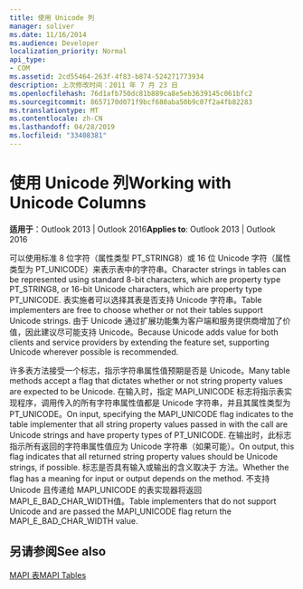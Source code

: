 ```yaml
---
title: 使用 Unicode 列
manager: soliver
ms.date: 11/16/2014
ms.audience: Developer
localization_priority: Normal
api_type:
- COM
ms.assetid: 2cd55464-263f-4f83-b874-524271773934
description: 上次修改时间：2011 年 7 月 23 日
ms.openlocfilehash: 76d1afb750dc81b889ca8e5eb3639145c061bfc2
ms.sourcegitcommit: 8657170d071f9bcf680aba50b9c07f2a4fb82283
ms.translationtype: MT
ms.contentlocale: zh-CN
ms.lasthandoff: 04/28/2019
ms.locfileid: "33408381"
---
```

# <a name="working-with-unicode-columns"></a><span data-ttu-id="faa15-103">使用 Unicode 列</span><span class="sxs-lookup"><span data-stu-id="faa15-103">Working with Unicode Columns</span></span>

  
  
<span data-ttu-id="faa15-104">**适用于**：Outlook 2013 | Outlook 2016</span><span class="sxs-lookup"><span data-stu-id="faa15-104">**Applies to**: Outlook 2013 | Outlook 2016</span></span> 
  
<span data-ttu-id="faa15-105">可以使用标准 8 位字符（属性类型 PT_STRING8）或 16 位 Unicode 字符（属性类型为 PT_UNICODE）来表示表中的字符串。</span><span class="sxs-lookup"><span data-stu-id="faa15-105">Character strings in tables can be represented using standard 8-bit characters, which are property type PT_STRING8, or 16-bit Unicode characters, which are property type PT_UNICODE.</span></span> <span data-ttu-id="faa15-106">表实施者可以选择其表是否支持 Unicode 字符串。</span><span class="sxs-lookup"><span data-stu-id="faa15-106">Table implementers are free to choose whether or not their tables support Unicode strings.</span></span> <span data-ttu-id="faa15-107">由于 Unicode 通过扩展功能集为客户端和服务提供商增加了价值，因此建议尽可能支持 Unicode。</span><span class="sxs-lookup"><span data-stu-id="faa15-107">Because Unicode adds value for both clients and service providers by extending the feature set, supporting Unicode wherever possible is recommended.</span></span> 
  
<span data-ttu-id="faa15-108">许多表方法接受一个标志，指示字符串属性值预期是否是 Unicode。</span><span class="sxs-lookup"><span data-stu-id="faa15-108">Many table methods accept a flag that dictates whether or not string property values are expected to be Unicode.</span></span> <span data-ttu-id="faa15-109">在输入时，指定 MAPI_UNICODE 标志将指示表实现程序，调用传入的所有字符串属性值都是 Unicode 字符串，并且其属性类型为 PT_UNICODE。</span><span class="sxs-lookup"><span data-stu-id="faa15-109">On input, specifying the MAPI_UNICODE flag indicates to the table implementer that all string property values passed in with the call are Unicode strings and have property types of PT_UNICODE.</span></span> <span data-ttu-id="faa15-110">在输出时，此标志指示所有返回的字符串属性值应为 Unicode 字符串（如果可能）。</span><span class="sxs-lookup"><span data-stu-id="faa15-110">On output, this flag indicates that all returned string property values should be Unicode strings, if possible.</span></span> <span data-ttu-id="faa15-111">标志是否具有输入或输出的含义取决于 方法。</span><span class="sxs-lookup"><span data-stu-id="faa15-111">Whether the flag has a meaning for input or output depends on the method.</span></span> <span data-ttu-id="faa15-112">不支持 Unicode 且传递给 MAPI_UNICODE 的表实现器将返回MAPI_E_BAD_CHAR_WIDTH值。</span><span class="sxs-lookup"><span data-stu-id="faa15-112">Table implementers that do not support Unicode and are passed the MAPI_UNICODE flag return the MAPI_E_BAD_CHAR_WIDTH value.</span></span>
  
## <a name="see-also"></a><span data-ttu-id="faa15-113">另请参阅</span><span class="sxs-lookup"><span data-stu-id="faa15-113">See also</span></span>



[<span data-ttu-id="faa15-114">MAPI 表</span><span class="sxs-lookup"><span data-stu-id="faa15-114">MAPI Tables</span></span>](mapi-tables.md)

